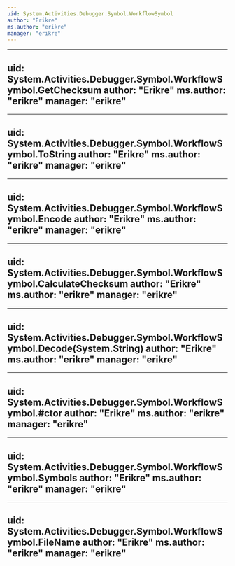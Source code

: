```yaml
---
uid: System.Activities.Debugger.Symbol.WorkflowSymbol
author: "Erikre"
ms.author: "erikre"
manager: "erikre"
---
```


---
uid: System.Activities.Debugger.Symbol.WorkflowSymbol.GetChecksum
author: "Erikre"
ms.author: "erikre"
manager: "erikre"
---

---
uid: System.Activities.Debugger.Symbol.WorkflowSymbol.ToString
author: "Erikre"
ms.author: "erikre"
manager: "erikre"
---

---
uid: System.Activities.Debugger.Symbol.WorkflowSymbol.Encode
author: "Erikre"
ms.author: "erikre"
manager: "erikre"
---

---
uid: System.Activities.Debugger.Symbol.WorkflowSymbol.CalculateChecksum
author: "Erikre"
ms.author: "erikre"
manager: "erikre"
---

---
uid: System.Activities.Debugger.Symbol.WorkflowSymbol.Decode(System.String)
author: "Erikre"
ms.author: "erikre"
manager: "erikre"
---

---
uid: System.Activities.Debugger.Symbol.WorkflowSymbol.#ctor
author: "Erikre"
ms.author: "erikre"
manager: "erikre"
---

---
uid: System.Activities.Debugger.Symbol.WorkflowSymbol.Symbols
author: "Erikre"
ms.author: "erikre"
manager: "erikre"
---

---
uid: System.Activities.Debugger.Symbol.WorkflowSymbol.FileName
author: "Erikre"
ms.author: "erikre"
manager: "erikre"
---
